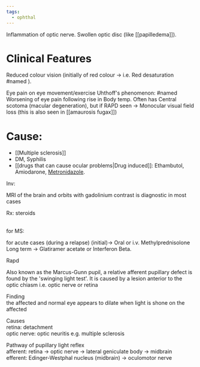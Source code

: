 ```yaml
---
tags:
  - ophthal
---
```

Inflammation of optic nerve.
Swollen optic disc (like [[papilledema]]). 

# Clinical Features
Reduced colour vision (initially of red colour -> i.e. Red desaturation #named ).

Eye pain on eye movement/exercise
Uhthoff's phenomenon: #named  Worsening of eye pain following rise in Body temp.
Often has Central scotoma (macular degeneration), but if RAPD seen -> Monocular visual field loss (this is also seen in [[amaurosis fugax]])

# Cause:
- [[Multiple sclerosis]]
- DM, Syphilis
- [[drugs that can cause ocular problems|Drug induced]]: Ethambutol, Amiodarone, [Metronidazole](onenote:#Pharma&section-id={210C3954-BE8B-A24C-8E7F-F1B991349700}&page-id={7138171D-7A77-48F3-98E0-98EEDA80D74B}&object-id={566323AD-6847-4BD6-A1CB-B0A4009A995D}&D&base-path=https://d.docs.live.net/450c0e1b0b9c7922/Documents/Onenote/MBBS/PLAB%201%20+%20MSRA.one).

Inv:

MRI of the brain and orbits with gadolinium contrast is diagnostic in most cases

Rx: steroids  
 

for MS:

for acute cases (during a relapse) (initial)-> Oral or i.v. Methylprednisolone  
Long term -> Glatiramer acetate or Interferon Beta.

Rapd

Also known as the Marcus-Gunn pupil, a relative afferent pupillary defect is found by the 'swinging light test'. It is caused by a lesion anterior to the optic chiasm i.e. optic nerve or retina  
  
Finding  
the affected and normal eye appears to dilate when light is shone on the affected  
  
Causes  
retina: detachment  
optic nerve: optic neuritis e.g. multiple sclerosis  
  
Pathway of pupillary light reflex  
afferent: retina → optic nerve → lateral geniculate body → midbrain  
efferent: Edinger-Westphal nucleus (midbrain) → oculomotor nerve